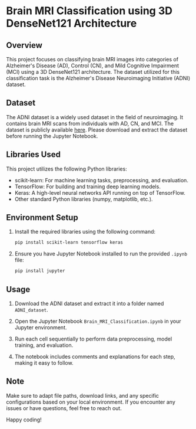 # Brain MRI Classification using 3D DenseNet121 Architecture

## Overview
This project focuses on classifying brain MRI images into categories of Alzheimer's Disease (AD), Control (CN), and Mild Cognitive Impairment (MCI) using a 3D DenseNet121 architecture. The dataset utilized for this classification task is the Alzheimer's Disease Neuroimaging Initiative (ADNI) dataset.

## Dataset
The ADNI dataset is a widely used dataset in the field of neuroimaging. It contains brain MRI scans from individuals with AD, CN, and MCI. The dataset is publicly available [here](insert_dataset_link). Please download and extract the dataset before running the Jupyter Notebook.

## Libraries Used
This project utilizes the following Python libraries:
- scikit-learn: For machine learning tasks, preprocessing, and evaluation.
- TensorFlow: For building and training deep learning models.
- Keras: A high-level neural networks API running on top of TensorFlow.
- Other standard Python libraries (numpy, matplotlib, etc.).

## Environment Setup
1. Install the required libraries using the following command:
   ```bash
   pip install scikit-learn tensorflow keras
   ```

2. Ensure you have Jupyter Notebook installed to run the provided `.ipynb` file:
   ```bash
   pip install jupyter
   ```

## Usage
1. Download the ADNI dataset and extract it into a folder named `ADNI_dataset`.

2. Open the Jupyter Notebook `Brain_MRI_Classification.ipynb` in your Jupyter environment.

3. Run each cell sequentially to perform data preprocessing, model training, and evaluation.

4. The notebook includes comments and explanations for each step, making it easy to follow.

## Note
Make sure to adapt file paths, download links, and any specific configurations based on your local environment. If you encounter any issues or have questions, feel free to reach out.

Happy coding!

